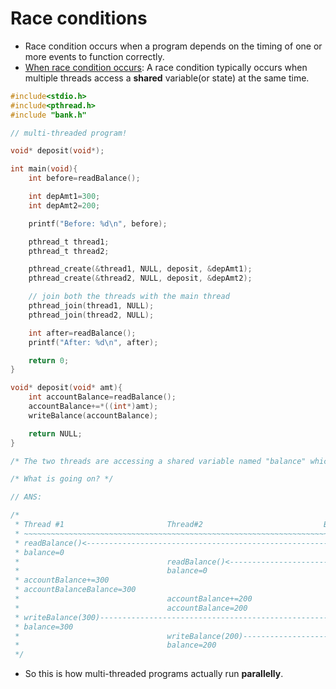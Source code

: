 # Race conditions
* Race condition occurs when a program depends on the timing of one or more events to function correctly.
* <ins>When race condition occurs</ins>: A race condition typically occurs when multiple threads access a **shared** variable(or state) at the same time.

```c
#include<stdio.h>
#include<pthread.h>
#include "bank.h"

// multi-threaded program!

void* deposit(void*);

int main(void){
	int before=readBalance();

	int depAmt1=300;
	int depAmt2=200;

	printf("Before: %d\n", before);

	pthread_t thread1;
	pthread_t thread2;

	pthread_create(&thread1, NULL, deposit, &depAmt1);
	pthread_create(&thread2, NULL, deposit, &depAmt2);

	// join both the threads with the main thread
	pthread_join(thread1, NULL);
	pthread_join(thread2, NULL);

	int after=readBalance();
	printf("After: %d\n", after);

	return 0;
}

void* deposit(void* amt){
	int accountBalance=readBalance();
	accountBalance+=*((int*)amt);
	writeBalance(accountBalance);

	return NULL;
}

/* The two threads are accessing a shared variable named "balance" which is defined in bank.c("balance" is a global variable) */

/* What is going on? */

// ANS:

/*
 * Thread #1                       Thread#2                           Bank Balance
 * ~~~~~~~~~~~~~~~~~~~~~~~~~~~~~~~~~~~~~~~~~~~~~~~~~~~~~~~~~~~~~~~~~~~~~~~~~~~~~~~
 * readBalance()<---------------------------------------------------------0
 * balance=0
 *                                 readBalance()<-------------------------0
 *                                 balance=0
 * accountBalance+=300
 * accountBalanceBalance=300
 *                                 accountBalance+=200
 *                                 accountBalance=200
 * writeBalance(300)----------------------------------------------------->300
 * balance=300
 *                                 writeBalance(200)--------------------->200
 *                                 balance=200
 */
```
* So this is how multi-threaded programs actually run **parallelly**.

<p align="center">
</p>
